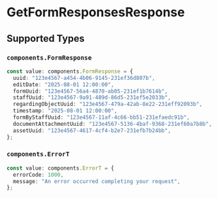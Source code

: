 # GetFormResponsesResponse


## Supported Types

### `components.FormResponse`

```typescript
const value: components.FormResponse = {
  uuid: "123e4567-a454-4b06-9145-231ef36d807b",
  editDate: "2025-08-01 12:00:00",
  formUuid: "123e4567-56a4-4870-ab05-231ef1b7614b",
  staffUuid: "123e4567-9a91-489d-86d5-231ef5e2033b",
  regardingObjectUuid: "123e4567-479a-42ab-8e22-231eff92093b",
  timestamp: "2025-08-01 12:00:00",
  formByStaffUuid: "123e4567-11af-4c66-bb51-231efaedc91b",
  documentAttachmentUuid: "123e4567-5136-4baf-9368-231ef60a7b8b",
  assetUuid: "123e4567-4617-4cf4-b2e7-231efb7b24bb",
};
```

### `components.ErrorT`

```typescript
const value: components.ErrorT = {
  errorCode: 1000,
  message: "An error occurred completing your request",
};
```

